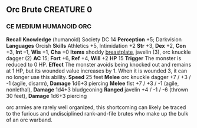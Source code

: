 
## Orc Brute CREATURE 0
### CE MEDIUM HUMANOID ORC

**Recall Knowledge** (humanoid) Society DC 14
**Perception** +5; Darkvision
**Languages** Orcish
**Skills** Athletics +5, Intimidation +2
**Str** +3, **Dex** +2, **Con** +3, **Int** –1, **Wis** +1, **Cha** +0
**Items** shoddy [breastplate](https://pf2easy.com/index.php?id=3923&name=orc_brute#!), javelin (3), orc knuckle dagger (2)
**AC** 15; **Fort** +6, **Ref** +4, **Will** +2
**HP** 15
**Trigger** The monster is reduced to 0 HP. **Effect** The monster avoids being knocked out and remains at 1 HP, but its wounded value increases by 1. When it is wounded 3, it can no longer use this ability.
**Speed** 25 feet
**Melee** orc knuckle dagger +7 / +3 / \-1 (agile, disarm), **Damage** 1d6+3 piercing
**Melee** fist +7 / +3 / \-1 (agile, nonlethal), **Damage** 1d4+3 bludgeoning
**Ranged** javelin +4 / \-1 / \-6 (thrown 30 feet), **Damage** 1d6+3 piercing

orc armies are rarely well organized, this shortcoming can likely be traced to the furious and undisciplined rank-and-file brutes who make up the bulk of an orc warband.